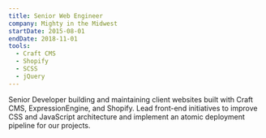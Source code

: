 ```yaml
---
title: Senior Web Engineer
company: Mighty in the Midwest
startDate: 2015-08-01
endDate: 2018-11-01
tools:
  - Craft CMS
  - Shopify
  - SCSS
  - jQuery
---
```


Senior Developer building and maintaining client websites built with Craft CMS, ExpressionEngine, and Shopify. Lead front-end initiatives to improve CSS and JavaScript architecture and implement an atomic deployment pipeline for our projects.
